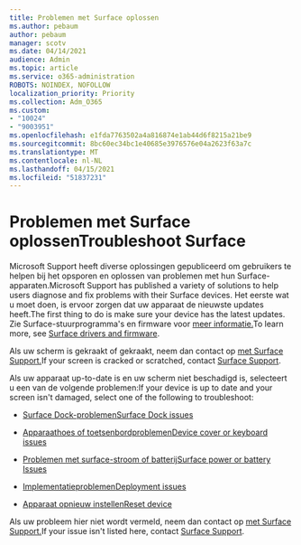 ```yaml
---
title: Problemen met Surface oplossen
ms.author: pebaum
author: pebaum
manager: scotv
ms.date: 04/14/2021
audience: Admin
ms.topic: article
ms.service: o365-administration
ROBOTS: NOINDEX, NOFOLLOW
localization_priority: Priority
ms.collection: Adm_O365
ms.custom:
- "10024"
- "9003951"
ms.openlocfilehash: e1fda7763502a4a816874e1ab44d6f8215a21be9
ms.sourcegitcommit: 8bc60ec34bc1e40685e3976576e04a2623f63a7c
ms.translationtype: MT
ms.contentlocale: nl-NL
ms.lasthandoff: 04/15/2021
ms.locfileid: "51837231"
---
```

# <a name="troubleshoot-surface"></a><span data-ttu-id="f71bc-102">Problemen met Surface oplossen</span><span class="sxs-lookup"><span data-stu-id="f71bc-102">Troubleshoot Surface</span></span>

<span data-ttu-id="f71bc-103">Microsoft Support heeft diverse oplossingen gepubliceerd om gebruikers te helpen bij het opsporen en oplossen van problemen met hun Surface-apparaten.</span><span class="sxs-lookup"><span data-stu-id="f71bc-103">Microsoft Support has published a variety of solutions to help users diagnose and fix problems with their Surface devices.</span></span> <span data-ttu-id="f71bc-104">Het eerste wat u moet doen, is ervoor zorgen dat uw apparaat de nieuwste updates heeft.</span><span class="sxs-lookup"><span data-stu-id="f71bc-104">The first thing to do is make sure your device has the latest updates.</span></span> <span data-ttu-id="f71bc-105">Zie Surface-stuurprogramma's en firmware voor [meer informatie.](https://docs.microsoft.com/surface/support-solutions-surface#surface-drivers-and-firmware)</span><span class="sxs-lookup"><span data-stu-id="f71bc-105">To learn more, see [Surface drivers and firmware](https://docs.microsoft.com/surface/support-solutions-surface#surface-drivers-and-firmware).</span></span>

<span data-ttu-id="f71bc-106">Als uw scherm is gekraakt of gekraakt, neem dan contact op [met Surface Support.](https://docs.microsoft.com/surface/contact-surface-support?tabs=online)</span><span class="sxs-lookup"><span data-stu-id="f71bc-106">If your screen is cracked or scratched, contact [Surface Support](https://docs.microsoft.com/surface/contact-surface-support?tabs=online).</span></span>

<span data-ttu-id="f71bc-107">Als uw apparaat up-to-date is en uw scherm niet beschadigd is, selecteert u een van de volgende problemen:</span><span class="sxs-lookup"><span data-stu-id="f71bc-107">If your device is up to date and your screen isn't damaged, select one of the following to troubleshoot:</span></span>
 
- [<span data-ttu-id="f71bc-108">Surface Dock-problemen</span><span class="sxs-lookup"><span data-stu-id="f71bc-108">Surface Dock issues</span></span>](https://docs.microsoft.com/surface/support-solutions-surface#surface-dock-issues)
 
- [<span data-ttu-id="f71bc-109">Apparaathoes of toetsenbordproblemen</span><span class="sxs-lookup"><span data-stu-id="f71bc-109">Device cover or keyboard issues</span></span>](https://support.microsoft.com/sbs/surface/troubleshoot-your-surface-type-cover-or-keyboard-5b7ed1a7-bedd-5164-94a7-87f8e95df3fe?)
 
- [<span data-ttu-id="f71bc-110">Problemen met surface-stroom of batterij</span><span class="sxs-lookup"><span data-stu-id="f71bc-110">Surface power or battery Issues</span></span>](https://docs.microsoft.com/surface/support-solutions-surface#surface-power-or-battery-issues)
 
- [<span data-ttu-id="f71bc-111">Implementatieproblemen</span><span class="sxs-lookup"><span data-stu-id="f71bc-111">Deployment issues</span></span>](https://docs.microsoft.com/surface/support-solutions-surface#deployment-issues)
 
- [<span data-ttu-id="f71bc-112">Apparaat opnieuw instellen</span><span class="sxs-lookup"><span data-stu-id="f71bc-112">Reset device</span></span>](https://docs.microsoft.com/surface/support-solutions-surface#reset-device)

<span data-ttu-id="f71bc-113">Als uw probleem hier niet wordt vermeld, neem dan contact op [met Surface Support.](https://docs.microsoft.com/surface/contact-surface-support?tabs=online)</span><span class="sxs-lookup"><span data-stu-id="f71bc-113">If your issue isn't listed here, contact [Surface Support](https://docs.microsoft.com/surface/contact-surface-support?tabs=online).</span></span>

